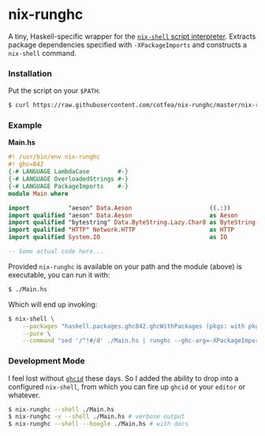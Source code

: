 # nix-runghc

A tiny, Haskell-specific wrapper for the [`nix-shell` script interpreter][nix-shebang-release]. Extracts package dependencies specified with `-XPackageImports` and constructs a `nix-shell` command.

### Installation

Put the script on your `$PATH`:

```bash
$ curl https://raw.githubusercontent.com/cotfea/nix-runghc/master/nix-runghc > SOME_PATH_DIRECTORY/nix-runghc
```

### Example

**Main.hs**
```haskell
#! /usr/bin/env nix-runghc
#! ghc=842
{-# LANGUAGE LambdaCase        #-}
{-# LANGUAGE OverloadedStrings #-}
{-# LANGUAGE PackageImports    #-}
module Main where

import           "aeson" Data.Aeson                      ((.:))
import qualified "aeson" Data.Aeson                      as Aeson
import qualified "bytestring" Data.ByteString.Lazy.Char8 as ByteString
import qualified "HTTP" Network.HTTP                     as HTTP
import qualified System.IO                               as IO

-- Some actual code here...

```

Provided `nix-runghc` is available on your path and the module (above) is executable, you can run it with:

```bash
$ ./Main.hs
```

Which will end up invoking: 

```bash
$ nix-shell \
    --packages "haskell.packages.ghc842.ghcWithPackages (pkgs: with pkgs; [aeson bytestring HTTP])" \
    --pure \
    --command "sed '/^!#/d' ./Main.hs | runghc --ghc-arg=-XPackageImports; exit"
```

### Development Mode

I feel lost without [`ghcid`][ghcid] these days. So I added the ability to drop into a configured `nix-shell`, from which you can fire up `ghcid` or your `editor` or whatever.

```bash
$ nix-runghc --shell ./Main.hs
$ nix-runghc -v --shell ./Main.hs # verbose output
$ nix-runghc --shell --hoogle ./Main.hs # with docs
```


[nix-shebang-release]: https://nixos.org/releases/nix/nix-1.9/manual/#ssec-relnotes-1.9
[ghcid]: https://github.com/ndmitchell/ghcid
